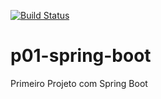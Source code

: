 [![Build Status](https://travis-ci.org/alanismael/p01-spring-boot.svg?branch=master)](https://travis-ci.org/alanismael/p01-spring-boot)
# p01-spring-boot
Primeiro Projeto com Spring Boot
